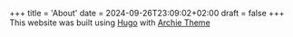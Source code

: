 +++
title = 'About'
date = 2024-09-26T23:09:02+02:00
draft = false
+++
This website was built using [Hugo](https://gohugo.io) with [Archie Theme](https://github.com/athul/archie)
